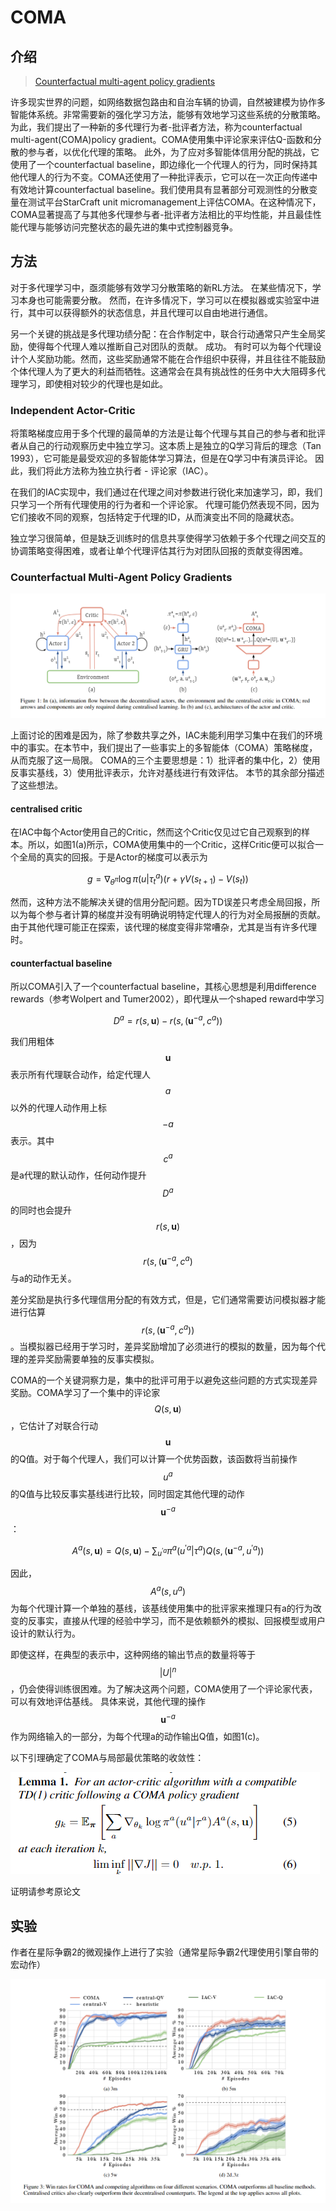 # COMA

## 介绍

> [Counterfactual multi-agent policy gradients](https://arxiv.org/abs/1705.08926)

许多现实世界的问题，如网络数据包路由和自治车辆的协调，自然被建模为协作多智能体系统。非常需要新的强化学习方法，能够有效地学习这些系统的分散策略。为此，我们提出了一种新的多代理行为者-批评者方法，称为counterfactual multi-agent\(COMA\)policy gradient。COMA使用集中评论家来评估Q-函数和分散的参与者，以优化代理的策略。 此外，为了应对多智能体信用分配的挑战，它使用了一个counterfactual baseline，即边缘化一个代理人的行为，同时保持其他代理人的行为不变。COMA还使用了一种批评表示，它可以在一次正向传递中有效地计算counterfactual baseline。我们使用具有显著部分可观测性的分散变量在测试平台StarCraft unit micromanagement上评估COMA。在这种情况下，COMA显著提高了与其他多代理参与者-批评者方法相比的平均性能，并且最佳性能代理与能够访问完整状态的最先进的集中式控制器竞争。

## 方法

对于多代理学习中，亟须能够有效学习分散策略的新RL方法。 在某些情况下，学习本身也可能需要分散。 然而，在许多情况下，学习可以在模拟器或实验室中进行，其中可以获得额外的状态信息，并且代理可以自由地进行通信。

另一个关键的挑战是多代理功绩分配：在合作制定中，联合行动通常只产生全局奖励，使得每个代理人难以推断自己对团队的贡献。 成功。 有时可以为每个代理设计个人奖励功能。然而，这些奖励通常不能在合作组织中获得，并且往往不能鼓励个体代理人为了更大的利益而牺牲。这通常会在具有挑战性的任务中大大阻碍多代理学习，即使相对较少的代理也是如此。

### Independent Actor-Critic

将策略梯度应用于多个代理的最简单的方法是让每个代理与其自己的参与者和批评者从自己的行动观察历史中独立学习。这本质上是独立的Q学习背后的理念（Tan 1993），它可能是最受欢迎的多智能体学习算法，但是在Q学习中有演员评论。 因此，我们将此方法称为独立执行者 - 评论家（IAC）。

在我们的IAC实现中，我们通过在代理之间对参数进行锐化来加速学习，即，我们只学习一个所有代理使用的行为者和一个评论家。 代理可能仍然表现不同，因为它们接收不同的观察，包括特定于代理的ID，从而演变出不同的隐藏状态。

独立学习很简单，但是缺乏训练时的信息共享使得学习依赖于多个代理之间交互的协调策略变得困难，或者让单个代理评估其行为对团队回报的贡献变得困难。

### Counterfactual Multi-Agent Policy Gradients



![](../../.gitbook/assets/image%20%2860%29.png)

上面讨论的困难是因为，除了参数共享之外，IAC未能利用学习集中在我们的环境中的事实。在本节中，我们提出了一些事实上的多智能体（COMA）策略梯度，从而克服了这一局限。 COMA的三个主要思想是：1）批评者的集中化，2）使用反事实基线，3）使用批评表示，允许对基线进行有效评估。 本节的其余部分描述了这些想法。

#### centralised critic

在IAC中每个Actor使用自己的Critic，然而这个Critic仅见过它自己观察到的样本。所以，如图1\(a\)所示，COMA使用集中的一个Critic，这样Critic便可以拟合一个全局的真实的回报。于是Actor的梯度可以表示为

$$
g=\nabla_{\theta^{\pi}} \log \pi\left(u | \tau_{t}^{a}\right)\left(r+\gamma V\left(s_{t+1}\right)-V\left(s_{t}\right)\right)
$$

然而，这种方法不能解决关键的信用分配问题。因为TD误差只考虑全局回报，所以为每个参与者计算的梯度并没有明确说明特定代理人的行为对全局报酬的贡献。由于其他代理可能正在探索，该代理的梯度变得非常嘈杂，尤其是当有许多代理时。

#### counterfactual baseline

所以COMA引入了一个counterfactual baseline，其核心思想是利用difference rewards（参考Wolpert and Tumer2002），即代理从一个shaped reward中学习

$$
D^{a}=r(s, \mathbf{u})-r\left(s,\left(\mathbf{u}^{-a}, c^{a}\right)\right)
$$

我们用粗体 $$\mathbf{u}$$ 表示所有代理联合动作，给定代理人 $$a$$ 以外的代理人动作用上标 $$-a$$ 表示。其中 $$c^{a}$$ 是a代理的默认动作，任何动作提升 $$D^{a}$$ 的同时也会提升 $$r(s, \mathbf{u})$$ ，因为 $$r\left(s,\left(\mathbf{u}^{-a}, c^{a}\right)\right.$$ 与a的动作无关。

差分奖励是执行多代理信用分配的有效方式，但是，它们通常需要访问模拟器才能进行估算 $$r\left(s,\left(\mathbf{u}^{-a}, c^{a}\right)\right)$$ 。当模拟器已经用于学习时，差异奖励增加了必须进行的模拟的数量，因为每个代理的差异奖励需要单独的反事实模拟。

COMA的一个关键洞察力是，集中的批评可用于以避免这些问题的方式实现差异奖励。COMA学习了一个集中的评论家 $$Q(s, \mathbf{u})$$ ，它估计了对联合行动 $$\mathbf{u}$$ 的Q值。对于每个代理人，我们可以计算一个优势函数，该函数将当前操作 $$u^{a}$$ 的Q值与比较反事实基线进行比较，同时固定其他代理的动作 $$\mathbf{u}^{-a}$$ ：

$$
A^{a}(s, \mathbf{u})=Q(s, \mathbf{u})-\sum_{u^{\prime a}} \pi^{a}\left(u^{\prime a} | \tau^{a}\right) Q\left(s,\left(\mathbf{u}^{-a}, u^{\prime a}\right)\right)
$$

因此， $$A^{a}\left(s, u^{a}\right)$$ 为每个代理计算一个单独的基线，该基线使用集中的批评家来推理只有a的行为改变的反事实，直接从代理的经验中学习，而不是依赖额外的模拟、回报模型或用户设计的默认行为。

即使这样，在典型的表示中，这种网络的输出节点的数量将等于 $$|U|^{n}$$ ，仍会使得训练很困难。为了解决这两个问题，COMA使用了一个评论家代表，可以有效地评估基线。 具体来说，其他代理的操作 $$\mathbf{u}^{-a}$$ 作为网络输入的一部分，为每个代理a的动作输出Q值，如图1\(c\)。

以下引理确定了COMA与局部最优策略的收敛性：

![](../../.gitbook/assets/image%20%28139%29.png)

证明请参考原论文

## 实验

作者在星际争霸2的微观操作上进行了实验（通常星际争霸2代理使用引擎自带的宏动作）

![](../../.gitbook/assets/image%20%2816%29.png)















